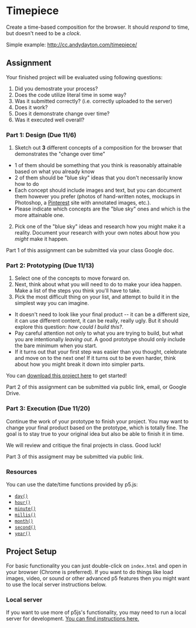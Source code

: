 # Timepiece

Create a time-based composition for the browser. It should _respond_ to time, but doesn't need to be a _clock_.

Simple example: http://cc.andydayton.com/timepiece/

## Assignment

Your finished project will be evaluated using following questions:

 1. Did you demostrate your process?
 2. Does the code utilize literal time in some way?
 3. Was it submitted correctly? (i.e. correctly uploaded to the server)
 4. Does it work?
 5. Does it demonstrate change over time?
 6. Was it executed well overall?

### Part 1: Design (Due 11/6)

 1. Sketch out **3** different concepts of a composition for the browser that demonstrates the "change over time"
  * 1 of them should be something that you think is reasonably attainable based on what you already know
  * 2 of them should be "blue sky" ideas that you don't necessarily know how to do
  * Each concept should include images and text, but you can document them however you prefer (photos of hand-written notes, mockups in Photoshop, a [Pinterest](http://pinterest.com/) site with annotated images, etc.).
  * Please indicate which concepts are the "blue sky" ones and which is the more attainable one.
 2. Pick one of the "blue sky" ideas and research how you might make it a reality. Document your research with your own notes about how you _might_ make it happen.

Part 1 of this assignment can be submitted via your class Google doc.

### Part 2: Prototyping (Due 11/13)
 
 1. Select one of the concepts to move forward on.
 2. Next, think about what you will need to do to make your idea happen. Make a list of the steps you think you'll have to take.
 3. Pick the most difficult thing on your list, and attempt to build it in the simplest way you can imagine.
  * It doesn't need to look like your final product -- it can be a different size, it can use different content, it can be really, really ugly. But it should explore this question: _how could I build this?_.
  * Pay careful attention not only to what you are trying to build, but what you are intentionally _leaving out_. A good prototype should only include the bare minimum when you start.
  * If it turns out that your first step was easier than you thought, celebrate and move on to the next one! If it turns out to be even harder, think about how you might break it down into simpler parts.

You can [download this project here](https://github.com/parsons-cc/timepiece/archive/gh-pages.zip) to get started!

Part 2 of this assignment can be submitted via public link, email, or Google Drive.

### Part 3: Execution (Due 11/20)

Continue the work of your prototype to finish your project. You may want to change your final product based on the prototype, which is totally fine. The goal is to stay true to your original idea but also be able to finish it in time.

We will review and critique the final projects in class. Good luck!

Part 3 of this assigment may be submitted via public link.

### Resources

You can use the date/time functions provided by p5.js:

 * [`day()`](http://p5js.org/reference/#/p5/day)
 * [`hour()`](http://p5js.org/reference/#/p5/hour)
 * [`minute()`](http://p5js.org/reference/#/p5/minute)
 * [`millis()`](http://p5js.org/reference/#/p5/millis)
 * [`month()`](http://p5js.org/reference/#/p5/month)
 * [`second()`](http://p5js.org/reference/#/p5/second)
 * [`year()`](http://p5js.org/reference/#/p5/year)


## Project Setup

For basic functionality you can just double-click on `index.html` and open in your browser (Chrome is preferred). If you want to do things like load images, video, or sound or other advanced p5 features then you might want to use the local server instructions below.

### Local server

If you want to use more of p5js's functionality, you may need to run a local server for development. [You can find instructions here.](https://gist.github.com/daytona1/3a687b46a43236055819)
